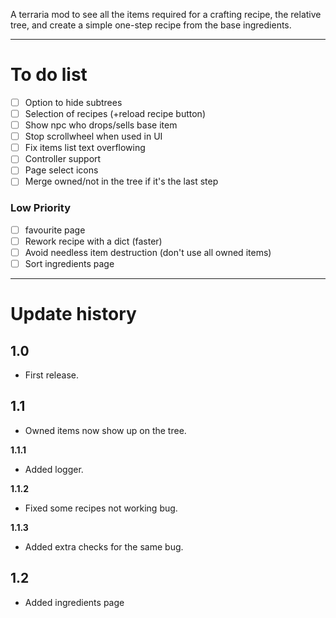 A terraria mod to see all the items required for a crafting recipe, the relative tree, and create a simple one-step recipe from the base ingredients.

---
# To do list
- [ ] Option to hide subtrees
- [ ] Selection of recipes (+reload recipe button)
- [ ] Show npc who drops/sells base item
- [ ] Stop scrollwheel when used in UI
- [ ] Fix items list text overflowing
- [ ] Controller support
- [ ] Page select icons
- [ ] Merge owned/not in the tree if it's the last step
### Low Priority
- [ ] favourite page
- [ ] Rework recipe with a dict (faster)
- [ ] Avoid needless item destruction (don't use all owned items)
- [ ] Sort ingredients page
---
# Update history
## 1.0
 - First release.

## 1.1
 - Owned items now show up on the tree.

**1.1.1**
 - Added logger.

**1.1.2**
 - Fixed some recipes not working bug.

**1.1.3**
 - Added extra checks for the same bug.
## 1.2
 - Added ingredients page
